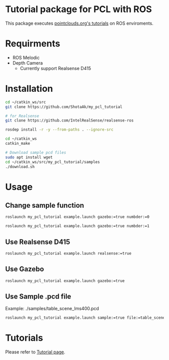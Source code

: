 # Tutorial package for PCL with ROS

This package executes [pointclouds.org's tutorials](http://www.pointclouds.org/documentation/tutorials/)
on ROS enviroments.

# Requirments

- ROS Melodic
- Depth Camera
    - Currently support Realsense D415

# Installation

```bash
cd ~/catkin_ws/src
git clone https://github.com/ShotaAk/my_pcl_tutorial

# for Realsense
git clone https://github.com/IntelRealSense/realsense-ros

rosdep install -r -y --from-paths . --ignore-src

cd ~/catkin_ws
catkin_make

# Download sample pcd files
sudo apt install wget
cd ~/catkin_ws/src/my_pcl_tutorial/samples
./download.sh
```

# Usage

## Change sample function

```bash
roslaunch my_pcl_tutorial example.launch gazebo:=true numbder:=0

roslaunch my_pcl_tutorial example.launch gazebo:=true numbder:=1
```

## Use Realsense D415

```bash
roslaunch my_pcl_tutorial example.launch realsense:=true
```

## Use Gazebo

```bash
roslaunch my_pcl_tutorial example.launch gazebo:=true
```

## Use Sample .pcd file

Example: ./samples/table_scene_lms400.pcd

```bash
roslaunch my_pcl_tutorial example.launch sample:=true file:=table_scene_lms400.pcd
```

# Tutorials

Please refer to [Tutorial page](./doc/Tutorials.md).
